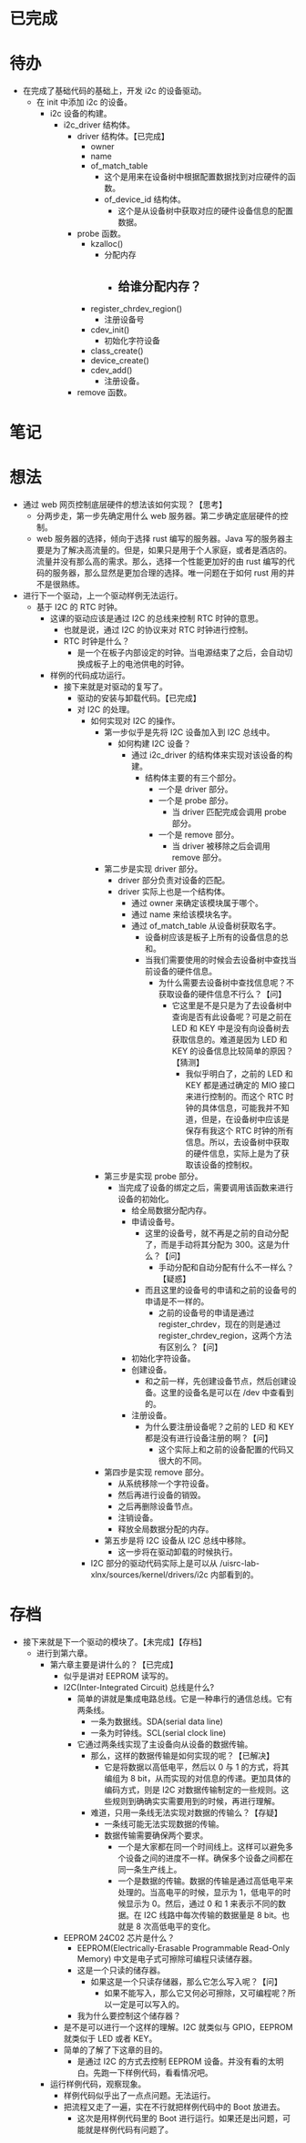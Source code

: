 # 已完成

# 待办
- 在完成了基础代码的基础上，开发 i2c 的设备驱动。
	- 在 init 中添加 i2c 的设备。
		- i2c 设备的构建。
			- i2c_driver 结构体。
				- driver 结构体。【已完成】
					- owner
					- name
					- of_match_table
						- 这个是用来在设备树中根据配置数据找到对应硬件的函数。
						- of_device_id 结构体。
							- 这个是从设备树中获取对应的硬件设备信息的配置数据。
				- probe 函数。
					- kzalloc()
						- 分配内存
							- 给谁分配内存？
								- 
					- register_chrdev_region()
						- 注册设备号
					- cdev_init()
						- 初始化字符设备
					- class_create()
					- device_create()
					- cdev_add()
						- 注册设备。
				- remove 函数。

# 笔记

# 想法
- 通过 web 网页控制底层硬件的想法该如何实现？【思考】
	- 分两步走，第一步先确定用什么 web 服务器。第二步确定底层硬件的控制。
	- web 服务器的选择，倾向于选择 rust 编写的服务器。Java 写的服务器主要是为了解决高流量的。但是，如果只是用于个人家庭，或者是酒店的。流量并没有那么高的需求。那么，选择一个性能更加好的由 rust 编写的代码的服务器，那么显然是更加合理的选择。唯一问题在于如何 rust 用的并不是很熟练。
- 进行下一个驱动，上一个驱动样例无法运行。
	- 基于 I2C 的 RTC 时钟。
		- 这课的驱动应该是通过 I2C 的总线来控制 RTC 时钟的意思。
			- 也就是说，通过 I2C 的协议来对 RTC 时钟进行控制。
			- RTC 时钟是什么？
				- 是一个在板子内部设定的时钟。当电源结束了之后，会自动切换成板子上的电池供电的时钟。
		- 样例的代码成功运行。
			- 接下来就是对驱动的复写了。
				- 驱动的安装与卸载代码。【已完成】
				- 对 I2C 的处理。
					- 如何实现对 I2C 的操作。
						- 第一步似乎是先将 I2C 设备加入到 I2C 总线中。
							- 如何构建 I2C 设备？
								- 通过 i2c_driver 的结构体来实现对该设备的构建。
									- 结构体主要的有三个部分。
										- 一个是 driver 部分。
										- 一个是 probe 部分。
											- 当 driver 匹配完成会调用 probe 部分。
										- 一个是 remove 部分。
											- 当 driver 被移除之后会调用 remove 部分。
						- 第二步是实现 driver 部分。
							- driver 部分负责对设备的匹配。
							- driver 实际上也是一个结构体。
								- 通过 owner 来确定该模块属于哪个。
								- 通过 name 来给该模块名字。
								- 通过 of_match_table 从设备树获取名字。
									- 设备树应该是板子上所有的设备信息的总和。
									- 当我们需要使用的时候会去设备树中查找当前设备的硬件信息。
										- 为什么需要去设备树中查找信息呢？不获取设备的硬件信息不行么？【问】
											- 它这里是不是只是为了去设备树中查询是否有此设备呢？可是之前在 LED 和 KEY 中是没有向设备树去获取信息的。难道是因为 LED 和 KEY 的设备信息比较简单的原因？【猜测】
												- 我似乎明白了，之前的 LED 和 KEY 都是通过确定的 MIO 接口来进行控制的。而这个 RTC 时钟的具体信息，可能我并不知道，但是，在设备树中应该是保存有我这个 RTC 时钟的所有信息。所以，去设备树中获取的硬件信息，实际上是为了获取该设备的控制权。
						- 第三步是实现 probe 部分。
							- 当完成了设备的绑定之后，需要调用该函数来进行设备的初始化。
								- 给全局数据分配内存。
								- 申请设备号。
									- 这里的设备号，就不再是之前的自动分配了，而是手动将其分配为 300。这是为什么？【问】
										- 手动分配和自动分配有什么不一样么？【疑惑】
									- 而且这里的设备号的申请和之前的设备号的申请是不一样的。
										- 之前的设备号的申请是通过 register_chrdev，现在的则是通过 register_chrdev_region，这两个方法有区别么？【问】
								- 初始化字符设备。
								- 创建设备。
									- 和之前一样，先创建设备节点，然后创建设备。这里的设备名是可以在 /dev 中查看到的。
								- 注册设备。
									- 为什么要注册设备呢？之前的 LED 和 KEY 都是没有进行设备注册的啊？【问】
										- 这个实际上和之前的设备配置的代码又很大的不同。
						- 第四步是实现 remove 部分。
							- 从系统移除一个字符设备。
							- 然后再进行设备的销毁。
							- 之后再删除设备节点。
							- 注销设备。
							- 释放全局数据分配的内存。
						- 第五步是将 I2C 设备从 I2C 总线中移除。
							- 这一步将在驱动卸载的时候执行。
					- I2C 部分的驱动代码实际上是可以从 /uisrc-lab-xlnx/sources/kernel/drivers/i2c 内部看到的。
									
# 存档
- 接下来就是下一个驱动的模块了。【未完成】【存档】
	- 进行到第六章。
		- 第六章主要是讲什么的？【已完成】
			- 似乎是讲对 EEPROM 读写的。
			- I2C(Inter-Integrated Circuit) 总线是什么?
				- 简单的讲就是集成电路总线。它是一种串行的通信总线。它有两条线。
					- 一条为数据线。SDA(serial data line)
					- 一条为时钟线。SCL(serial clock line)
				- 它通过两条线实现了主设备向从设备的数据传输。
					- 那么，这样的数据传输是如何实现的呢？【已解决】
						- 它是将数据以高低电平，然后以 0 与 1 的方式，将其编组为 8 bit，从而实现的对信息的传递。更加具体的编码方式，则是 I2C 对数据传输制定的一些规则。这些规则到确确实实需要用到的时候，再进行理解。
					- 难道，只用一条线无法实现对数据的传输么？【存疑】
						- 一条线可能无法实现数据的传输。
						- 数据传输需要确保两个要求。
							- 一个是大家都在同一个时间线上。这样可以避免多个设备之间的进度不一样。确保多个设备之间都在同一条生产线上。
							- 一个是数据的传输。数据的传输是通过高低电平来处理的。当高电平的时候，显示为 1，低电平的时候显示为 0。然后，通过 0 和 1 来表示不同的数据。在 I2C 线路中每次传输的数据量是 8 bit。也就是 8 次高低电平的变化。
			- EEPROM 24C02 芯片是什么？
				- EEPROM(Electrically-Erasable Programmable Read-Only Memory) 中文是电子式可擦除可编程只读储存器。
				- 这是一个只读的储存器。
					- 如果这是一个只读存储器，那么它怎么写入呢？【问】
						- 如果不能写入，那么它又何必可擦除，又可编程呢？所以一定是可以写入的。
				- 我为什么要控制这个储存器？
			- 是不是可以进行一个这样的理解。I2C 就类似与 GPIO，EEPROM 就类似于 LED 或者 KEY。
			- 简单的了解了下这章的目的。
				- 是通过 I2C 的方式去控制 EEPROM 设备。并没有看的太明白。先跑一下样例代码，看看情况吧。
		- 运行样例代码，观察现象。
			- 样例代码似乎出了一点点问题。无法运行。
			- 把流程又走了一遍，实在不行就把样例代码中的 Boot 放进去。
				- 这次是用样例代码里的 Boot 进行运行。如果还是出问题，可能就是样例代码有问题了。
